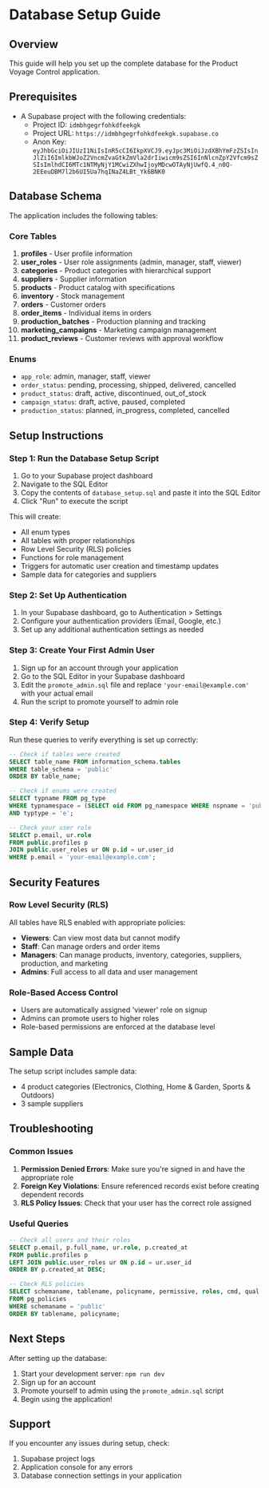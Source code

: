 # Database Setup Guide

## Overview
This guide will help you set up the complete database for the Product Voyage Control application.

## Prerequisites
- A Supabase project with the following credentials:
  - Project ID: `idmbhgegrfohkdfeekgk`
  - Project URL: `https://idmbhgegrfohkdfeekgk.supabase.co`
  - Anon Key: `eyJhbGciOiJIUzI1NiIsInR5cCI6IkpXVCJ9.eyJpc3MiOiJzdXBhYmFzZSIsInJlZiI6ImlkbWJoZ2VncmZvaGtkZmVla2drIiwicm9sZSI6InNlcnZpY2Vfcm9sZSIsImlhdCI6MTc1NTMyNjY1MCwiZXhwIjoyMDcwOTAyNjUwfQ.4_n0Q-2EEeuDBM7l2b6UI5Ua7hqINaZ4LBt_Yk6BNK0`

## Database Schema

The application includes the following tables:

### Core Tables
1. **profiles** - User profile information
2. **user_roles** - User role assignments (admin, manager, staff, viewer)
3. **categories** - Product categories with hierarchical support
4. **suppliers** - Supplier information
5. **products** - Product catalog with specifications
6. **inventory** - Stock management
7. **orders** - Customer orders
8. **order_items** - Individual items in orders
9. **production_batches** - Production planning and tracking
10. **marketing_campaigns** - Marketing campaign management
11. **product_reviews** - Customer reviews with approval workflow

### Enums
- `app_role`: admin, manager, staff, viewer
- `order_status`: pending, processing, shipped, delivered, cancelled
- `product_status`: draft, active, discontinued, out_of_stock
- `campaign_status`: draft, active, paused, completed
- `production_status`: planned, in_progress, completed, cancelled

## Setup Instructions

### Step 1: Run the Database Setup Script

1. Go to your Supabase project dashboard
2. Navigate to the SQL Editor
3. Copy the contents of `database_setup.sql` and paste it into the SQL Editor
4. Click "Run" to execute the script

This will create:
- All enum types
- All tables with proper relationships
- Row Level Security (RLS) policies
- Functions for role management
- Triggers for automatic user creation and timestamp updates
- Sample data for categories and suppliers

### Step 2: Set Up Authentication

1. In your Supabase dashboard, go to Authentication > Settings
2. Configure your authentication providers (Email, Google, etc.)
3. Set up any additional authentication settings as needed

### Step 3: Create Your First Admin User

1. Sign up for an account through your application
2. Go to the SQL Editor in your Supabase dashboard
3. Edit the `promote_admin.sql` file and replace `'your-email@example.com'` with your actual email
4. Run the script to promote yourself to admin role

### Step 4: Verify Setup

Run these queries to verify everything is set up correctly:

```sql
-- Check if tables were created
SELECT table_name FROM information_schema.tables 
WHERE table_schema = 'public' 
ORDER BY table_name;

-- Check if enums were created
SELECT typname FROM pg_type 
WHERE typnamespace = (SELECT oid FROM pg_namespace WHERE nspname = 'public')
AND typtype = 'e';

-- Check your user role
SELECT p.email, ur.role 
FROM public.profiles p 
JOIN public.user_roles ur ON p.id = ur.user_id 
WHERE p.email = 'your-email@example.com';
```

## Security Features

### Row Level Security (RLS)
All tables have RLS enabled with appropriate policies:

- **Viewers**: Can view most data but cannot modify
- **Staff**: Can manage orders and order items
- **Managers**: Can manage products, inventory, categories, suppliers, production, and marketing
- **Admins**: Full access to all data and user management

### Role-Based Access Control
- Users are automatically assigned 'viewer' role on signup
- Admins can promote users to higher roles
- Role-based permissions are enforced at the database level

## Sample Data

The setup script includes sample data:
- 4 product categories (Electronics, Clothing, Home & Garden, Sports & Outdoors)
- 3 sample suppliers

## Troubleshooting

### Common Issues

1. **Permission Denied Errors**: Make sure you're signed in and have the appropriate role
2. **Foreign Key Violations**: Ensure referenced records exist before creating dependent records
3. **RLS Policy Issues**: Check that your user has the correct role assigned

### Useful Queries

```sql
-- Check all users and their roles
SELECT p.email, p.full_name, ur.role, p.created_at
FROM public.profiles p
LEFT JOIN public.user_roles ur ON p.id = ur.user_id
ORDER BY p.created_at DESC;

-- Check RLS policies
SELECT schemaname, tablename, policyname, permissive, roles, cmd, qual
FROM pg_policies
WHERE schemaname = 'public'
ORDER BY tablename, policyname;
```

## Next Steps

After setting up the database:

1. Start your development server: `npm run dev`
2. Sign up for an account
3. Promote yourself to admin using the `promote_admin.sql` script
4. Begin using the application!

## Support

If you encounter any issues during setup, check:
1. Supabase project logs
2. Application console for any errors
3. Database connection settings in your application
